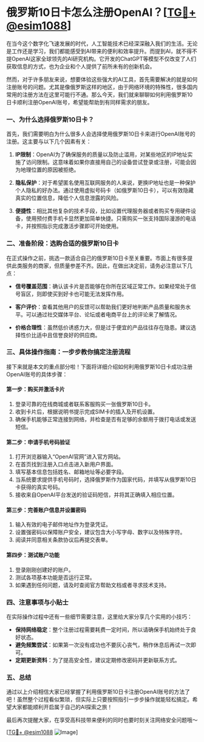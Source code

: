 # 俄罗斯10日卡怎么注册OpenAI？[[TG💪+ @esim1088](https://t.me/s/esim1088)]

在当今这个数字化飞速发展的时代，人工智能技术已经深深融入我们的生活。无论是工作还是学习，我们都能感受到AI带来的便利和效率提升。而提到AI，就不得不提OpenAI这家全球领先的AI研究机构。它开发的ChatGPT等模型不仅改变了人们获取信息的方式，也为企业和个人提供了前所未有的创新机会。

然而，对于许多朋友来说，想要体验这些强大的AI工具，首先需要解决的就是如何注册账号的问题。尤其是像俄罗斯这样的地区，由于网络环境的特殊性，很多国内常用的注册方法在这里可能行不通。那么今天，我们就来聊聊如何利用俄罗斯10日卡顺利注册OpenAI账号，希望能帮助到有同样需求的朋友。

### 一、为什么选择俄罗斯10日卡？

首先，我们需要明白为什么很多人会选择使用俄罗斯10日卡来进行OpenAI账号的注册。这主要与以下几个因素有关：

1. **IP限制**：OpenAI为了确保服务的质量以及防止滥用，对某些地区的IP地址实施了访问限制。这意味着如果你直接用自己的设备尝试登录或注册，可能会因为地理位置的原因被拒绝。
   
2. **隐私保护**：对于希望匿名使用互联网服务的人来说，更换IP地址也是一种保护个人隐私的好办法。通过使用虚拟号码卡（如俄罗斯10日卡），可以有效隐藏真实的位置信息，降低个人信息泄露的风险。

3. **便捷性**：相比其他复杂的技术手段，比如设置代理服务器或者购买专用硬件设备，使用预付费手机卡显然更加简单快捷。只需购买一张支持国际漫游的电话卡，并按照指示完成激活步骤即可开始使用。

### 二、准备阶段：选购合适的俄罗斯10日卡

在正式操作之前，挑选一款适合自己的俄罗斯10日卡至关重要。市面上有很多提供此类服务的商家，但质量参差不齐。因此，在做出决定前，请务必注意以下几点：

- **信号覆盖范围**：确认该卡片是否能够在你所在区域正常工作。如果经常处于信号盲区，则即使买到好卡也可能无法发挥作用。
  
- **客户评价**：查看其他用户的反馈可以帮助我们更好地判断产品质量和服务水平。可以通过社交媒体平台、论坛或者电商平台上的评论来了解情况。

- **价格合理性**：虽然低价诱惑力大，但是过于便宜的产品往往存在隐患。建议选择性价比适中且信誉良好的供应商。

### 三、具体操作指南：一步步教你搞定注册流程

接下来就是本文的重点部分啦！下面将详细介绍如何利用俄罗斯10日卡成功注册OpenAI账号的具体步骤：

#### 第一步：购买并激活卡片
1. 登录可靠的在线商城或者联系客服购买一张俄罗斯10日卡。
2. 收到卡片后，根据说明书提示完成SIM卡的插入及开机设置。
3. 确保手机能够正常连接到网络，并检查是否有足够的余额用于拨打电话或发送短信。

#### 第二步：申请手机号码验证
1. 打开浏览器输入“OpenAI官网”进入官方网站。
2. 在首页找到注册入口点击进入新用户界面。
3. 填写基本信息包括姓名、邮箱地址等必要字段。
4. 当系统要求提供手机号码时，选择俄罗斯作为国家代码，并填写从俄罗斯10日卡获得的真实号码。
5. 接收来自OpenAI平台发送的验证码短信，并将其正确填入相应位置。

#### 第三步：完善账户信息并设置密码
1. 输入有效的电子邮件地址作为登录凭证。
2. 设置强密码以保障账户安全，建议包含大小写字母、数字以及特殊字符。
3. 阅读并同意相关条款协议后再提交表单。

#### 第四步：测试账户功能
1. 登录刚刚创建好的账户。
2. 测试各项基本功能是否运行正常。
3. 如果遇到任何问题，请及时查阅官方帮助文档或者寻求技术支持。

### 四、注意事项与小贴士

在实际操作过程中还有一些细节需要注意，这里给大家分享几个实用的小技巧：

- **保持网络稳定**：整个注册过程需要耗费一定时间，所以请确保手机始终处于良好状态。
- **避免频繁尝试**：如果第一次没有成功也不要灰心丧气，稍作休息后再试一次即可。
- **定期更新资料**：为了提高安全性，建议定期修改密码并更新联系方式。

### 五、总结

通过以上介绍相信大家已经掌握了利用俄罗斯10日卡注册OpenAI账号的方法了吧！虽然整个过程看似繁琐，但实际上只要按照指引一步步操作就能轻松搞定。希望大家都能顺利开启属于自己的AI探索之旅！

最后再次提醒大家，在享受高科技带来便利的同时也要时刻关注网络安全问题哦～ 

[[TG💪+ @esim1088](https://t.me/s/esim1088) ![Image](https://i.postimg.cc/4NQfJmqS/Snipaste-2025-05-13-00-14-12.png)]